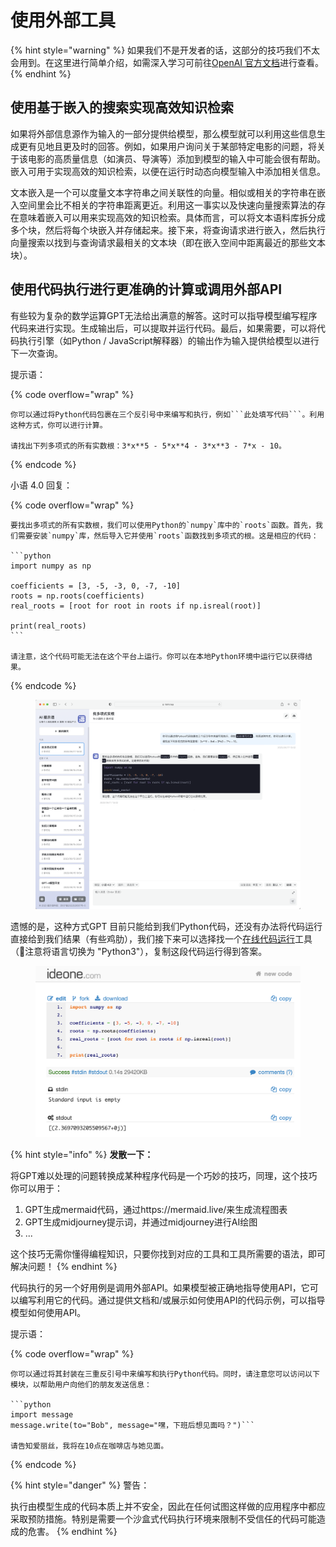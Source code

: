 # 使用外部工具

{% hint style="warning" %}
如果我们不是开发者的话，这部分的技巧我们不太会用到。在这里进行简单介绍，如需深入学习可前往[OpenAI 官方文档](https://platform.openai.com/docs/guides/gpt-best-practices/strategy-use-external-tools)进行查看。
{% endhint %}

## **使用基于嵌入的搜索实现高效知识检索**

如果将外部信息源作为输入的一部分提供给模型，那么模型就可以利用这些信息生成更有见地且更及时的回答。例如，如果用户询问关于某部特定电影的问题，将关于该电影的高质量信息（如演员、导演等）添加到模型的输入中可能会很有帮助。嵌入可用于实现高效的知识检索，以便在运行时动态向模型输入中添加相关信息。

文本嵌入是一个可以度量文本字符串之间关联性的向量。相似或相关的字符串在嵌入空间里会比不相关的字符串距离更近。利用这一事实以及快速向量搜索算法的存在意味着嵌入可以用来实现高效的知识检索。具体而言，可以将文本语料库拆分成多个块，然后将每个块嵌入并存储起来。接下来，将查询请求进行嵌入，然后执行向量搜索以找到与查询请求最相关的文本块（即在嵌入空间中距离最近的那些文本块）。

## 使用代码执行进行更准确的计算或调用外部API

有些较为复杂的数学运算GPT无法给出满意的解答。这时可以指导模型编写程序代码来进行实现。生成输出后，可以提取并运行代码。最后，如果需要，可以将代码执行引擎（如Python / JavaScript解释器）的输出作为输入提供给模型以进行下一次查询。

提示语：

{% code overflow="wrap" %}
````
你可以通过将Python代码包裹在三个反引号中来编写和执行，例如```此处填写代码```。利用这种方式，你可以进行计算。

请找出下列多项式的所有实数根：3*x**5 - 5*x**4 - 3*x**3 - 7*x - 10。
````
{% endcode %}

小语 4.0 回复：

{% code overflow="wrap" %}
````
要找出多项式的所有实数根，我们可以使用Python的`numpy`库中的`roots`函数。首先，我们需要安装`numpy`库，然后导入它并使用`roots`函数找到多项式的根。这是相应的代码：

```python
import numpy as np

coefficients = [3, -5, -3, 0, -7, -10]
roots = np.roots(coefficients)
real_roots = [root for root in roots if np.isreal(root)]

print(real_roots)
```

请注意，这个代码可能无法在这个平台上运行。你可以在本地Python环境中运行它以获得结果。
````
{% endcode %}

<figure><img src="../.gitbook/assets/image (12).png" alt=""><figcaption></figcaption></figure>

遗憾的是，这种方式GPT 目前只能给到我们Python代码，还没有办法将代码运行直接给到我们结果（有些鸡肋），我们接下来可以选择找一个[在线代码运行](https://ideone.com/)工具（📢注意将语言切换为 "Python3"），复制这段代码运行得到答案。

<figure><img src="../.gitbook/assets/image (58).png" alt=""><figcaption></figcaption></figure>

{% hint style="info" %}
**发散一下：**

将GPT难以处理的问题转换成某种程序代码是一个巧妙的技巧，同理，这个技巧你可以用于：

1. GPT生成mermaid代码，通过https://mermaid.live/来生成流程图表
2. GPT生成midjourney提示词，并通过midjourney进行AI绘图
3. ...

这个技巧无需你懂得编程知识，只要你找到对应的工具和工具所需要的语法，即可解决问题！
{% endhint %}

代码执行的另一个好用例是调用外部API。如果模型被正确地指导使用API，它可以编写利用它的代码。通过提供文档和/或展示如何使用API的代码示例，可以指导模型如何使用API。

提示语：

{% code overflow="wrap" %}
````
你可以通过将其封装在三重反引号中来编写和执行Python代码。同时，请注意您可以访问以下模块，以帮助用户向他们的朋友发送信息：

```python
import message
message.write(to="Bob", message="嘿，下班后想见面吗？")```

请告知爱丽丝，我将在10点在咖啡店与她见面。
````
{% endcode %}

{% hint style="danger" %}
警告：

执行由模型生成的代码本质上并不安全，因此在任何试图这样做的应用程序中都应采取预防措施。特别是需要一个沙盒式代码执行环境来限制不受信任的代码可能造成的危害。
{% endhint %}
